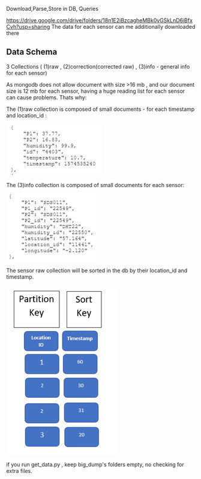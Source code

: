  Download,Parse,Store in DB, Queries



https://drive.google.com/drive/folders/18n1E2iBzcagheMBk0vGSkLnD6iBfxCvh?usp=sharing
   The data for each sensor can me additionally downloaded there


## Data Schema

3 Collections ( (1)raw , (2)correction(corrected raw) , (3)info - general info for each sensor)

As mongodb does not allow document with size >16 mb , and our document size is 12 mb for each sensor,
having a huge reading list for each sensor can cause problems. 
Thats why:

The (1)raw collection is composed of small documents - for each timestamp and location_id :

![](images/readings.png)


The (3)info collection is composed of small documents for each sensor: 

![](images/info.png)




The  sensor raw collection will be sorted in the db by their location_id and timestamp.

![](images/schema.png)



if you run get_data.py , keep big_dump's folders empty, no checking for extra files.
